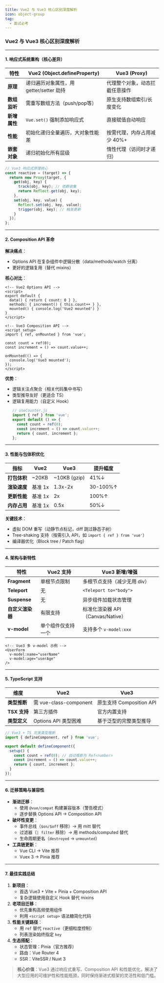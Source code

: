 ```yaml
---
title: Vue2 与 Vue3 核心区别深度解析
icon: object-group
tag:
  - 面试必考
---
```


### Vue2 与 Vue3 核心区别深度解析  

---

#### 1. **响应式系统重构**（核心差异）  
| **特性**         | Vue2 (Object.defineProperty)       | Vue3 (Proxy)                      |  
|------------------|------------------------------------|-----------------------------------|  
| **原理**         | 递归遍历对象属性，用 getter/setter 劫持 | 代理整个对象，动态拦截任意操作         |  
| **数组监听**     | 需重写数组方法（push/pop等）         | 原生支持数组索引/长度变化             |  
| **新增属性**     | `Vue.set()` 强制添加响应式          | 直接赋值自动响应                    |  
| **性能**         | 初始化递归全量遍历，大对象性能差      | 按需代理，内存占用减少 40%+          |  
| **嵌套对象**     | 递归初始化所有层级                   | 惰性代理（访问时才递归）              |  

```javascript
// Vue3 响应式原理核心
const reactive = (target) => {
  return new Proxy(target, {
    get(obj, key) { 
      track(obj, key); // 依赖收集
      return Reflect.get(obj, key); 
    },
    set(obj, key, value) {
      Reflect.set(obj, key, value);
      trigger(obj, key); // 触发更新
    }
  });
};
```

---

#### 2. **Composition API 革命**  
**解决痛点**：  
- Options API 在复杂组件中逻辑分散（data/methods/watch 分离）  
- 更好的逻辑复用（替代 mixins）  

**核心对比**：  
```vue
<!-- Vue2 Options API -->
<script>
export default {
  data() { return { count: 0 } },
  methods: { increment() { this.count++ } },
  mounted() { console.log('Vue2 mounted') }
}
</script>

<!-- Vue3 Composition API -->
<script setup>
import { ref, onMounted } from 'vue';

const count = ref(0);
const increment = () => count.value++;

onMounted(() => {
  console.log('Vue3 mounted');
});
</script>
```

**优势**：  
- 逻辑关注点聚合（相关代码集中书写）  
- 类型推导友好（更适合 TS）  
- 逻辑复用能力（自定义 Hook）  
  ```javascript
  // useCounter.js
  import { ref } from 'vue';
  export default () => {
    const count = ref(0);
    const increment = () => count.value++;
    return { count, increment };
  };
  ```

---

#### 3. **性能与包体积优化**  
| **指标**         | Vue2        | Vue3           | 提升幅度 |  
|------------------|-------------|----------------|----------|  
| **打包体积**     | ~20KB       | ~10KB (gzip)   | 41%↓     |  
| **渲染速度**     | 基准 1x     | 1.3x-2x        | 30-100%↑ |  
| **更新性能**     | 基准 1x     | 2x             | 100%↑    |  
| **内存占用**     | 基准 1x     | 0.5x           | 50%↓     |  

**关键技术**：  
- 虚拟 DOM 重写（动静节点标记，diff 跳过静态子树）  
- Tree-shaking 支持（按需引入 API，如 `import { ref } from 'vue'`）  
- 编译器优化（Block tree / Patch flag）  

---

#### 4. **架构与新特性**  
| **特性**          | Vue2 支持          | Vue3 新增/增强               |  
|-------------------|--------------------|-----------------------------|  
| **Fragment**      | 单根节点限制       | 多根节点支持（减少无用 div） |  
| **Teleport**      | 无                 | `<Teleport to="body">`      |  
| **Suspense**      | 无                 | 异步组件加载状态管理         |  
| **自定义渲染器**  | 有限支持           | 标准化渲染器 API（Canvas/Native） |  
| **v-model**       | 单个组件仅支持一个 | 支持多个 `v-model:xxx`      |  

```vue
<!-- Vue3 多 v-model 示例 -->
<UserForm 
  v-model:name="userName"
  v-model:age="userAge"
/>
```

---

#### 5. **TypeScript 支持**  
| **维度**         | Vue2                     | Vue3                          |  
|------------------|--------------------------|-------------------------------|  
| **类型推断**     | 需 vue-class-component   | 原生支持 Composition API      |  
| **TSX 支持**     | 第三方插件               | 官方内置支持                  |  
| **类型定义**     | Options API 类型困难     | 基于泛型的完整类型推导        |  

```typescript
// Vue3 + TS 完美类型推断
import { defineComponent, ref } from 'vue';

export default defineComponent({
  setup() {
    const count = ref(0); // 自动推断为 Ref<number>
    const increment = () => count.value++; 
    return { count, increment };
  }
});
```

---

#### 6. **迁移策略与兼容性**  
- **渐进迁移**：  
  - 使用 `@vue/compat` 构建兼容版本（警告模式）  
  - 逐步替换 Options API → Composition API  
- **破坏性变更**：  
  - 事件总线（`$on/$off` 移除）→ 用 mitt 替代  
  - 过滤器（`| filter` 移除）→ 用 methods/computed 替代  
  - 生命周期更名（`destroyed` → `unmounted`）  
- **工具链更新**：  
  - Vue CLI → Vite 推荐  
  - Vuex 3 → Pinia 推荐  

---

#### 7. **最佳实践总结**  
1. **新项目**：  
   - 首选 Vue3 + Vite + Pinia + Composition API  
   - 复杂逻辑使用自定义 Hook 替代 mixins  
2. **老项目迁移**：  
   - 优先重构高频使用组件  
   - 利用 `<script setup>` 语法糖简化代码  
3. **性能关键路径**：  
   - 用 `ref` 替代 `reactive`（更细粒度控制）  
   - 列表渲染始终指定 `key`  
4. **生态搭配**：  
   - 状态管理：Pinia（官方推荐）  
   - 路由：Vue Router 4  
   - SSR：ViteSSR / Nuxt 3  

> **核心价值**：Vue3 通过响应式重写、Composition API 和性能优化，解决了大型应用的可维护性和性能瓶颈，同时保持渐进式框架的灵活性和低门槛。